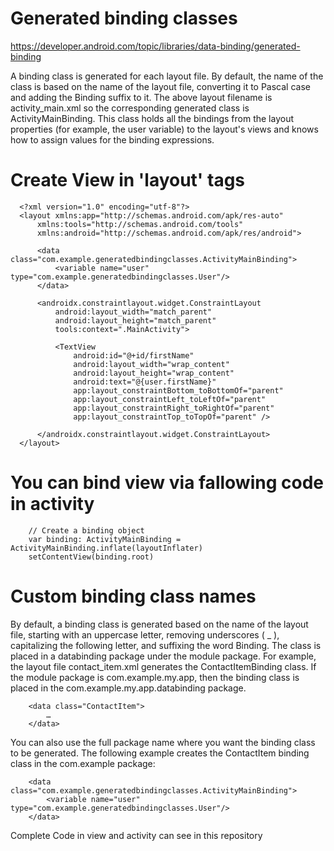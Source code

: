 
# Generated binding classes
https://developer.android.com/topic/libraries/data-binding/generated-binding

A binding class is generated for each layout file. By default, the name of the class is based on the name of the layout file, converting it to Pascal case and adding the Binding suffix to it. The above layout filename is activity_main.xml so the corresponding generated class is ActivityMainBinding. This class holds all the bindings from the layout properties (for example, the user variable) to the layout's views and knows how to assign values for the binding expressions.

# Create View in 'layout' tags

      <?xml version="1.0" encoding="utf-8"?>
      <layout xmlns:app="http://schemas.android.com/apk/res-auto"
          xmlns:tools="http://schemas.android.com/tools"
          xmlns:android="http://schemas.android.com/apk/res/android">

          <data class="com.example.generatedbindingclasses.ActivityMainBinding">
              <variable name="user" type="com.example.generatedbindingclasses.User"/>
          </data>

          <androidx.constraintlayout.widget.ConstraintLayout
              android:layout_width="match_parent"
              android:layout_height="match_parent"
              tools:context=".MainActivity">

              <TextView
                  android:id="@+id/firstName"
                  android:layout_width="wrap_content"
                  android:layout_height="wrap_content"
                  android:text="@{user.firstName}"
                  app:layout_constraintBottom_toBottomOf="parent"
                  app:layout_constraintLeft_toLeftOf="parent"
                  app:layout_constraintRight_toRightOf="parent"
                  app:layout_constraintTop_toTopOf="parent" />

          </androidx.constraintlayout.widget.ConstraintLayout>
      </layout>
      
# You can bind view via fallowing code in activity

        // Create a binding object
        var binding: ActivityMainBinding = ActivityMainBinding.inflate(layoutInflater)
        setContentView(binding.root)
        
# Custom binding class names
By default, a binding class is generated based on the name of the layout file, starting with an uppercase letter, removing underscores ( _ ), capitalizing the following letter, and suffixing the word Binding. The class is placed in a databinding package under the module package. For example, the layout file contact_item.xml generates the ContactItemBinding class. If the module package is com.example.my.app, then the binding class is placed in the com.example.my.app.databinding package.

        <data class="ContactItem">
            …
        </data>
        
You can also use the full package name where you want the binding class to be generated. The following example creates the ContactItem binding class in the com.example package:

        <data class="com.example.generatedbindingclasses.ActivityMainBinding">
            <variable name="user" type="com.example.generatedbindingclasses.User"/>
        </data>
        
Complete Code in view and activity can see in this repository

